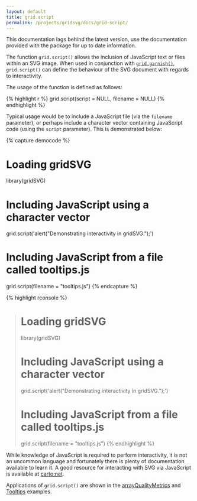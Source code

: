 ```yaml
---
layout: default
title: grid.script
permalink: /projects/gridsvg/docs/grid-script/
---
```


<p class="notice">This documentation lags behind the latest version, use the documentation provided with the package for up to date information.</p>

The function `grid.script()` allows the inclusion of JavaScript text or files within an SVG image. When used in conjunction with [`grid.garnish()`](/projects/gridsvg/docs/grid-garnish/), `grid.script()` can define the behaviour of the SVG document with regards to interactivity.

The usage of the function is defined as follows:

{% highlight r %}
grid.script(script = NULL, filename = NULL)
{% endhighlight %}

Typical usage would be to include a JavaScript file (via the `filename` parameter), or perhaps include a character vector containing JavaScript code (using the `script` parameter). This is demonstrated below:

{% capture democode %}
# Loading gridSVG
library(gridSVG)

# Including JavaScript using a character vector
grid.script('alert("Demonstrating interactivity in gridSVG.");')

# Including JavaScript from a file called tooltips.js
grid.script(filename = "tooltips.js")
{% endcapture %}

{% highlight rconsole %}
> # Loading gridSVG
> library(gridSVG)
> 
> # Including JavaScript using a character vector
> grid.script('alert("Demonstrating interactivity in gridSVG.");')
> 
> # Including JavaScript from a file called tooltips.js
> grid.script(filename = "tooltips.js")
{% endhighlight %}

While knowledge of JavaScript is required to perform interactivity, it is not an uncommon language and fortunately there is plenty of documentation available to learn it. A good resource for interacting with SVG via JavaScript is available at [carto:net](http://www.carto.net/papers/svg/samples/#iact).

Applications of `grid.script()` are shown in the [arrayQualityMetrics](/projects/gridsvg/demos/aqm/) and [Tooltips](/projects/gridsvg/demos/tooltips/) examples.
